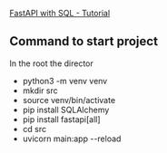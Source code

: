 [FastAPI with SQL - Tutorial](https://www.youtube.com/watch?v=eltKL8kC160)


## Command to start project
In the root the director
- python3 -m venv venv
- mkdir src
- source venv/bin/activate
- pip install SQLAlchemy
- pip install fastapi[all]
- cd src
- uvicorn main:app --reload